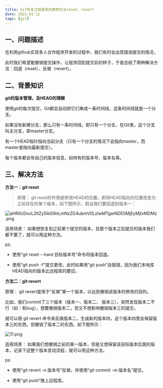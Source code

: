 ```yaml
---
title: Git恢复之前版本的两种方法reset、revert
date: 2021-01-12
tags: [git]
---
```


## 一、问题描述

在利用github实现多人合作程序开发的过程中，我们有时会出现错误提交的情况，

此时我们希望能撤销提交操作，让程序回到提交前的样子，于是总结了两种解决方法：回退（reset）、反做（revert）。

<!-- more -->

## 二、背景知识

**git的版本管理，及HEAD的理解**

使用git的每次提交，Git都会自动把它们串成一条时间线，这条时间线就是一个分支。

如果没有新建分支，那么只有一条时间线，即只有一个分支，在Git里，这个分支叫主分支，即master分支。

有一个HEAD指针指向当前分支（只有一个分支的情况下会指向master，而master是指向最新提交）。

每个版本都会有自己的版本信息，如特有的版本号、版本名等。

## 三、解决方法

**方法一：git reset**

> 原理： git reset的作用是修改HEAD的位置，即将HEAD指向的位置改变为之前存在的某个版本，如下图所示，假设我们要回退到版本一：

![aHR0cDovL2ltZy5ibG9nLmNzZG4ubmV0LzIwMTgwNDE0MjEyMjIxMDMz.png](https://i.loli.net/2021/05/23/REIxXepsK7W6CVS.png)

适用场景： 如果想恢复到之前某个提交的版本，且那个版本之后提交的版本我们都不要了，就可以用这种方法。

ps: 

+ 使用“git reset --hard 目标版本号”命令将版本回退。

+ 使用“git push -f”提交更改，此时如果用“git push”会报错，因为我们本地库HEAD指向的版本比远程库的要旧。

**方法二：git revert**

原理： git revert是用于“反做”某一个版本，以达到撤销该版本的修改的目的。

比如，我们commit了三个版本（版本一、版本二、 版本三），突然发现版本二不行（如：有bug），想要撤销版本二，但又不想影响撤销版本三的提交，

就可以用 git revert 命令来反做版本二，生成新的版本四，这个版本四里会保留版本三的东西，但撤销了版本二的东西。如下图所示：

![11.png](https://i.loli.net/2021/05/23/BK9WRXvaPnmrwFd.png)

适用场景： 如果我们想撤销之前的某一版本，但是又想保留该目标版本后面的版本，记录下这整个版本变动流程，就可以用这种方法。

ps:

+ 使用“git revert -n 版本号”反做，并使用“git commit -m 版本名”提交。

+ 使用“git push”推上远程库。